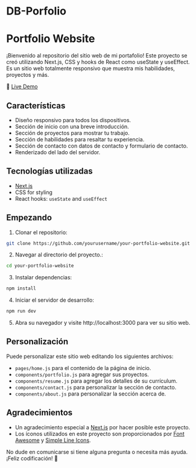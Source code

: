 # DB-Porfolio
# Portfolio Website

¡Bienvenido al repositorio del sitio web de mi portafolio! Este proyecto se creó utilizando Next.js, CSS y hooks de React como useState y useEffect. Es un sitio web totalmente responsivo que muestra mis habilidades, proyectos y más.

🚀 [Live Demo](https://db-porfolio-ten.vercel.app/)

## Características

- Diseño responsivo para todos los dispositivos.
- Sección de inicio con una breve introducción.
- Sección de proyectos para mostrar tu trabajo.
- Sección de habilidades para resaltar tu experiencia.
- Sección de contacto con datos de contacto y formulario de contacto.
- Renderizado del lado del servidor.


## Tecnologías utilizadas

- [Next.js](https://nextjs.org/)
- CSS for styling
- React hooks: `useState` and `useEffect`

## Empezando

1. Clonar el repositorio:

```bash
git clone https://github.com/yourusername/your-portfolio-website.git
```

2. Navegar al directorio del proyecto.:

```bash
cd your-portfolio-website
```

3. Instalar dependencias:

```bash
npm install
```

4. Iniciar el servidor de desarrollo:

```bash
npm run dev
```

5. Abra su navegador y visite http://localhost:3000 para ver su sitio web.

## Personalización

Puede personalizar este sitio web editando los siguientes archivos:

- `pages/home.js` para el contenido de la página de inicio.
- `components/portfolio.js` para agregar sus proyectos.
- `components/resume.js` para agregar los detalles de su currículum.
- `components/contact.js` para personalizar la sección de contacto.
- `components/about.js` para personalizar la sección acerca de.


## Agradecimientos

- Un agradecimiento especial a [Next.js](https://nextjs.org/) por hacer posible este proyecto.
- Los íconos utilizados en este proyecto son proporcionados por [Font Awesome](https://fontawesome.com/) y [Simple Line Icons](https://simplelineicons.github.io/).

No dude en comunicarse si tiene alguna pregunta o necesita más ayuda. ¡Feliz codificación! 🚀
```
